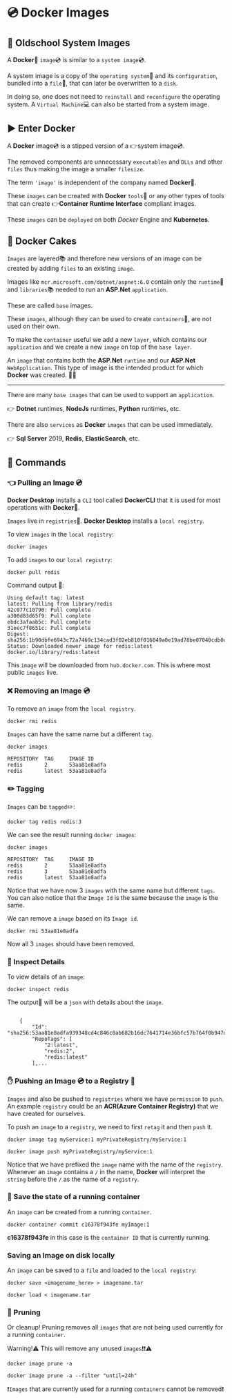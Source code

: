 # :cd: Docker Images

## :older_man: Oldschool System Images

A **Docker**:whale2: `image`:cd: is similar to a `system image`:cd:. 

A system image is a copy of the `operating system`:penguin: and its `configuration`, bundled into a `file`:file_folder:, that can later be overwritten to a `disk`.

 In doing so, one does not need to `reinstall` and `reconfigure` the operating system. A `Virtual Machine`:computer: can also be started from a system image.

## :arrow_forward: Enter Docker

A **Docker** image:cd: is a stipped version of a :point_right:system image:cd:. 

The removed components are unnecessary `executables` and `DLLs` and other `files` thus making the image a smaller `filesize`.

The term `'image'` is independent of the company named **Docker**:whale2:. 

These `images` can be created with **Docker** `tools`:hammer: or any other types of tools that can create :point_right:**Container Runtime Interface** compliant images. 

These `images` can be `deployed` on both *Docker* Engine and **Kubernetes**.

## :birthday: Docker Cakes

`Images` are layered:books: and therefore new versions of an image can be created by adding `files` to an existing `image`.

Images like `mcr.microsoft.com/dotnet/aspnet:6.0` contain only the `runtime`:runner: and `libraries`:books: needed to run an **ASP.Net** `application`. 

These are called `base` images.

These `images`, although they can be used to create `containers`:arrows_counterclockwise:, are not used on their own.

To make the `container` useful we add a new `layer`, which contains our `application` and we create a new `image` on top of the `base layer`.

An `image` that contains both the **ASP.Net** `runtime` and our **ASP.Net** `WebApplication`.
This type of image is the intended product for which **Docker** was created. :balloon::smile:

----
There are many `base images` that can be used to support an `application`. 

:point_right:  **Dotnet** runtimes, **NodeJs** runtimes, **Python** runtimes, etc.

There are also `services` as **Docker** `images` that can be used immediately.

:point_right: **Sql Server** 2019, **Redis**, **ElasticSearch**, etc.


## :blue_book: Commands

### :point_left: Pulling an Image :cd:

**Docker Desktop** installs a `CLI` tool called **DockerCLI** that 
it is used for most operations with **Docker**:whale2:.

`Images` live in `registries`:scroll:. **Docker Desktop** installs a `local registry`.

To view `images` in the `local registry`:
```
docker images
```
To add `images` to our `local registry`:
```
docker pull redis
```
Command output :mag_right::
```
Using default tag: latest
latest: Pulling from library/redis
42c077c10790: Pull complete
a300d83d65f9: Pull complete
ebdc3afaab5c: Pull complete
31eec7f8651c: Pull complete
Digest: sha256:1b90dbfe6943c72a7469c134cad3f02eb810f016049a0e19ad78be07040cdb0c
Status: Downloaded newer image for redis:latest
docker.io/library/redis:latest
```
This `image` will be downloaded from `hub.docker.com`. This is where most public `images` live. 

### :x: Removing an Image :cd:
To remove an `image` from the `local registry`.
```
docker rmi redis
```
`Images` can have the same name but a different `tag`. 

```
docker images

REPOSITORY  TAG     IMAGE ID
redis       2       53aa81e8adfa 
redis       latest  53aa81e8adfa
```

### :pencil2: Tagging
`Images` can be `tagged`:pencil2::
```
docker tag redis redis:3 
```

We can see the result running `docker images`:
```
docker images

REPOSITORY  TAG     IMAGE ID
redis       2       53aa81e8adfa
redis       3       53aa81e8adfa    
redis       latest  53aa81e8adfa
```
Notice that we have now 3 `images` with the same name but different `tags`. 
You can also notice that the `Image Id` is the same because the `image` is the same.

We can remove a `image` based on its `Image id`.
```
docker rmi 53aa81e8adfa
```
Now all 3 `images` should have been removed.

### :mag_right: Inspect Details 
To view details of an `image`:
```
docker inspect redis
```
The output:mag_right: will be a `json` with details about the `image`.

```

    {
        "Id": "sha256:53aa81e8adfa939348cd4c846c0ab682b16dc7641714e36bfc57b764f0b947dc",
        "RepoTags": [
            "2:latest",
            "redis:2",
            "redis:latest"
        ],...
```

### :hand: Pushing an Image :cd: to a Registry :scroll:

`Images` and also be pushed to `registries` where we have `permission` to `push`. 
An example `registry` could be an **ACR(Azure Container Registry)** that we have created 
for ourselves.

 To push an `image` to a `registry`, we need to first `retag` it and then `push` it.

```
docker image tag myService:1 myPrivateRegistry/myService:1
```
```
docker image push myPrivateRegistry/myService:1
```
Notice that we have prefixed the `image` name with the name of the `registry`. 
Whenever an `image` contains a `/` in the name, **Docker** will interpret the `string` before the `/` as the name of a `registry`. 

### :floppy_disk: Save the state of a running container

An `image` can be created from a running `container`.
```
docker container commit c16378f943fe myImage:1
```
**c16378f943fe** in this case is the `container ID` that is currently running.

### Saving an Image on disk locally

An `image` can be saved to a `file` and loaded to the `local registry`:

```
docker save <imagename_here> > imagename.tar
```
```
docker load < imagename.tar
```

### :hocho: Pruning
Or cleanup! Pruning removes all `images` that are not being used currently for a running `container`.

Warning!:warning: This will remove any unused `images`:heavy_exclamation_mark::heavy_exclamation_mark::warning:
```
docker image prune -a
```
```
docker image prune -a --filter "until=24h"
```

:heavy_exclamation_mark:`Images` that are currently used for a running `containers` cannot be removed:heavy_exclamation_mark:
